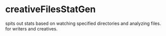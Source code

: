 # creativeFilesStatGen
spits out stats based on watching specified directories and analyzing files. for writers and creatives.
